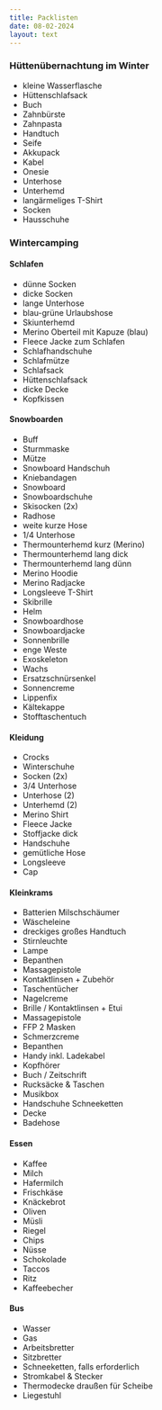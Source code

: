 ```yaml
---
title: Packlisten
date: 08-02-2024
layout: text
---
```


### Hüttenübernachtung im Winter
- kleine Wasserflasche
- Hüttenschlafsack
- Buch
- Zahnbürste
- Zahnpasta
- Handtuch
- Seife
- Akkupack
- Kabel
- Onesie
- Unterhose
- Unterhemd
- langärmeliges T-Shirt
- Socken
- Hausschuhe

### Wintercamping

#### Schlafen
- dünne Socken
- dicke Socken
- lange Unterhose
- blau-grüne Urlaubshose
- Skiunterhemd
- Merino Oberteil mit Kapuze (blau)
- Fleece Jacke zum Schlafen
- Schlafhandschuhe
- Schlafmütze
- Schlafsack
- Hüttenschlafsack
- dicke Decke
- Kopfkissen

#### Snowboarden
- Buff
- Sturmmaske
- Mütze
- Snowboard Handschuh
- Kniebandagen
- Snowboard
- Snowboardschuhe
- Skisocken (2x)
- Radhose
- weite kurze Hose
- 1/4 Unterhose
- Thermounterhemd kurz (Merino)
- Thermounterhemd lang dick
- Thermounterhemd lang dünn
- Merino Hoodie
- Merino Radjacke
- Longsleeve T-Shirt
- Skibrille
- Helm
- Snowboardhose
- Snowboardjacke
- Sonnenbrille
- enge Weste
- Exoskeleton 
- Wachs
- Ersatzschnürsenkel
- Sonnencreme
- Lippenfix
- Kältekappe
- Stofftaschentuch

#### Kleidung
- Crocks
- Winterschuhe
- Socken (2x)
- 3/4 Unterhose
- Unterhose (2)
- Unterhemd (2)
- Merino Shirt 
- Fleece Jacke
- Stoffjacke dick
- Handschuhe
- gemütliche Hose
- Longsleeve
- Cap

#### Kleinkrams
- Batterien Milschschäumer
- Wäscheleine
- dreckiges großes Handtuch
- Stirnleuchte
- Lampe
- Bepanthen
- Massagepistole
- Kontaktlinsen + Zubehör
- Taschentücher
- Nagelcreme
- Brille / Kontaktlinsen + Etui
- Massagepistole
- FFP 2 Masken
- Schmerzcreme
- Bepanthen
- Handy inkl. Ladekabel
- Kopfhörer
- Buch / Zeitschrift
- Rucksäcke & Taschen
- Musikbox
- Handschuhe Schneeketten
- Decke
- Badehose

#### Essen
- Kaffee
- Milch
- Hafermilch
- Frischkäse
- Knäckebrot
- Oliven
- Müsli
- Riegel
- Chips
- Nüsse
- Schokolade
- Taccos
- Ritz
- Kaffeebecher

#### Bus
- Wasser
- Gas
- Arbeitsbretter
- Sitzbretter
- Schneeketten, falls erforderlich
- Stromkabel & Stecker
- Thermodecke draußen für Scheibe
- Liegestuhl

